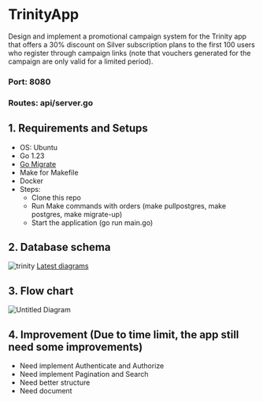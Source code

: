 # TrinityApp
Design and implement a promotional campaign system for the Trinity app that offers a 30% discount on Silver subscription plans to the first 100 users who register through campaign links (note that vouchers generated for the campaign are only valid for a limited period).
### Port: 8080
### Routes: api/server.go 
## 1. Requirements and Setups
- OS: Ubuntu 
- Go 1.23
- [Go Migrate](https://github.com/golang-migrate/migrate/tree/master/cmd/migrate)
- Make for Makefile
- Docker
- Steps:
  - Clone this repo
  - Run Make commands with orders (make pullpostgres, make postgres, make migrate-up)
  - Start the application (go run main.go)

## 2. Database schema
![trinity](https://github.com/user-attachments/assets/c3dc3aed-3353-4693-ac74-f71c32ca243d)
[Latest diagrams](https://dbdiagram.io/d/trinity-672ecfede9daa85acad8ad46)

## 3. Flow chart
![Untitled Diagram](https://github.com/user-attachments/assets/c23f8d8c-4a1e-4c27-99ee-07b0d4a05fbe)

## 4. Improvement (Due to time limit, the app still need some improvements)
- Need implement Authenticate and Authorize
- Need implement Pagination and Search
- Need better structure
- Need document
